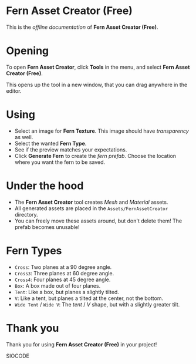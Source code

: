 # Fern Asset Creator (Free)

This is the _offline documentation_ of **Fern Asset Creator (Free)**.

# Opening

To open **Fern Asset Creator**, click **Tools** in the menu, and select **Fern Asset Creator (Free)**.

This opens up the tool in a new window, that you can drag anywhere in the editor.

# Using

* Select an image for **Fern Texture**. This image should have _transparency_ as well.
* Select the wanted **Fern Type**.
* See if the preview matches your expectations.
* Click **Generate Fern** to create the _fern prefab_. Choose the location where you want the fern to be saved.

# Under the hood

* The **Fern Asset Creator** tool creates _Mesh_ and _Material_ assets.
* All generated assets are placed in the `Assets/FernAssetCreator` directory.
* You can freely move these assets around, but don't delete them! The prefab becomes unusable!

# Fern Types

* `Cross`: Two planes at a 90 degree angle.
* `Cross3`: Three planes at 60 degree angle.
* `Cross4`: Four planes at 45 degree angle.
* `Box`: A box made out of four planes.
* `Tent`: Like a box, but planes a slightly tilted.
* `V`: Like a tent, but planes a tilted at the center, not the bottom.
* `Wide Tent` / `Wide V`: The _tent_ / _V_ shape, but with a slightly greater tilt.

# Thank you

Thank you for using **Fern Asset Creator (Free)** in your project!

SIOCODE